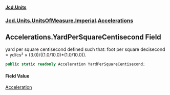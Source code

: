 #### [Jcd.Units](index 'index')
### [Jcd.Units.UnitsOfMeasure.Imperial](Jcd.Units.UnitsOfMeasure.Imperial 'Jcd.Units.UnitsOfMeasure.Imperial').[Accelerations](Accelerations 'Jcd.Units.UnitsOfMeasure.Imperial.Accelerations')

## Accelerations.YardPerSquareCentisecond Field

yard per square centisecond defined such that: foot per square decisecond = yd/cs² × (3.0)/((1.0/10.0)*(1.0/10.0)).

```csharp
public static readonly Acceleration YardPerSquareCentisecond;
```

#### Field Value
[Acceleration](Acceleration 'Jcd.Units.UnitTypes.Acceleration')